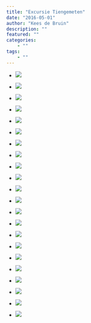 ```yaml
---
title: "Excursie Tiengemeten"
date: "2016-05-01"
author: "Kees de Bruin"
description: ""
featured: ""
categories:
    - ""
tags:
    - ""
---
```


- ![](https://www.halfje-bruin.nl/app/uploads/2016/05/20160429-tiengemeten-0002.jpg)
    
- ![](https://www.halfje-bruin.nl/app/uploads/2016/05/20160429-tiengemeten-0127.jpg)
    
- ![](https://www.halfje-bruin.nl/app/uploads/2016/05/20160429-tiengemeten-0012.jpg)
    
- ![](https://www.halfje-bruin.nl/app/uploads/2016/05/20160429-tiengemeten-0015.jpg)
    
- ![](https://www.halfje-bruin.nl/app/uploads/2016/05/20160429-tiengemeten-0019.jpg)
    
- ![](https://www.halfje-bruin.nl/app/uploads/2016/05/20160429-tiengemeten-0021.jpg)
    
- ![](https://www.halfje-bruin.nl/app/uploads/2016/05/20160429-tiengemeten-0028.jpg)
    
- ![](https://www.halfje-bruin.nl/app/uploads/2016/05/20160429-tiengemeten-0034.jpg)
    
- ![](https://www.halfje-bruin.nl/app/uploads/2016/05/20160429-tiengemeten-0038.jpg)
    
- ![](https://www.halfje-bruin.nl/app/uploads/2016/05/20160429-tiengemeten-0042.jpg)
    
- ![](https://www.halfje-bruin.nl/app/uploads/2016/05/20160429-tiengemeten-0050.jpg)
    
- ![](https://www.halfje-bruin.nl/app/uploads/2016/05/20160429-tiengemeten-0051.jpg)
    
- ![](https://www.halfje-bruin.nl/app/uploads/2016/05/20160429-tiengemeten-0052.jpg)
    
- ![](https://www.halfje-bruin.nl/app/uploads/2016/05/20160429-tiengemeten-0059.jpg)
    
- ![](https://www.halfje-bruin.nl/app/uploads/2016/05/20160429-tiengemeten-0063.jpg)
    
- ![](https://www.halfje-bruin.nl/app/uploads/2016/05/20160429-tiengemeten-0078.jpg)
    
- ![](https://www.halfje-bruin.nl/app/uploads/2016/05/20160429-tiengemeten-0081.jpg)
    
- ![](https://www.halfje-bruin.nl/app/uploads/2016/05/20160429-tiengemeten-0100.jpg)
    
- ![](https://www.halfje-bruin.nl/app/uploads/2016/05/20160429-tiengemeten-0105.jpg)
    
- ![](https://www.halfje-bruin.nl/app/uploads/2016/05/20160429-tiengemeten-0115.jpg)
    
- ![](https://www.halfje-bruin.nl/app/uploads/2016/05/20160429-tiengemeten-0120.jpg)
    
- ![](https://www.halfje-bruin.nl/app/uploads/2016/05/20160429-tiengemeten-0125.jpg)
